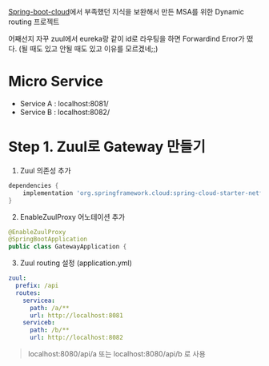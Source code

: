 [Spring-boot-cloud](https://github.com/zkdlu/spring-boot-cloud)에서 부족했던 지식을 보완해서 만든 MSA를 위한 Dynamic routing 프로젝트

어째선지 자꾸 zuul에서 eureka랑 같이 id로 라우팅을 하면 Forwardind Error가 떴다. (될 때도 있고 안될 때도 있고 이유를 모르겠네;;)

# Micro Service
- Service A : localhost:8081/
- Service B : localhost:8082/

# Step 1. Zuul로 Gateway 만들기
1. Zuul 의존성 추가
```gradle
dependencies {
    implementation 'org.springframework.cloud:spring-cloud-starter-netflix-zuul'
}
```
2. EnableZuulProxy 어노테이션 추가
```java
@EnableZuulProxy
@SpringBootApplication
public class GatewayApplication {
```

3. Zuul routing 설정 (application.yml)
```yml
zuul:
  prefix: /api
  routes:
    servicea:
      path: /a/**
      url: http://localhost:8081
    serviceb:
      path: /b/**
      url: http://localhost:8082
```
> localhost:8080/api/a 또는 localhost:8080/api/b 로 사용 
